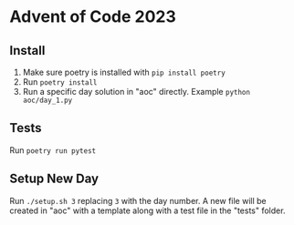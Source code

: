 # Advent of Code 2023

## Install

1. Make sure poetry is installed with `pip install poetry`
2. Run `poetry install`
3. Run a specific day solution in "aoc" directly. Example `python aoc/day_1.py`

## Tests

Run `poetry run pytest`

## Setup New Day

Run `./setup.sh 3` replacing `3` with the day number. A new file will be created in "aoc" with a template along with a test file in the "tests" folder.

